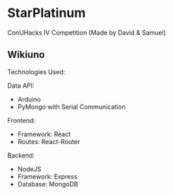 # StarPlatinum

ConUHacks IV Competition (Made by David &amp; Samuel)

## Wikiuno

Technologies Used:

Data API:

- Arduino
- PyMongo with Serial Communication

Frontend:

- Framework: React
- Routes: React-Router

Backend:

- NodeJS
- Framework: Express
- Database: MongoDB
